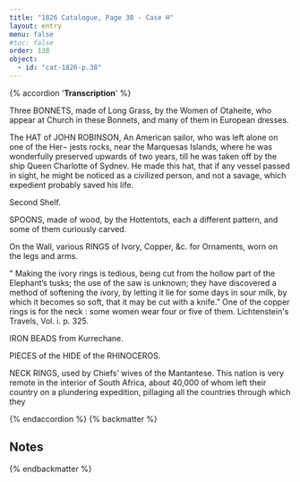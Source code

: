```yaml
---
title: "1826 Catalogue, Page 38 - Case H"
layout: entry
menu: false
#toc: false
order: 138
object:
  - id: "cat-1826-p.38"
---
```

{% accordion '**Transcription**' %}

Three BONNETS, made of Long Grass, by the Women of
Otaheite, who appear at Church in these Bonnets,
and many of them in European dresses.

The HAT of JOHN ROBINSON,
An American sailor, who was left alone on one of the Her¬
jests rocks, near the Marquesas Islands, where he was
wonderfully preserved upwards of two years, till he
was taken off by the ship Queen Charlotte of Sydnev.
He made this hat, that if any vessel passed in sight, he
might be noticed as a civilized person, and not a savage,
which expedient probably saved his life.


Second Shelf.

SPOONS, made of wood, by the Hottentots, each a different
pattern, and some of them curiously carved.

On the Wall, various RINGS of Ivory, Copper, &c. for
Ornaments, worn on the legs and arms.

" Making the ivory rings is tedious, being cut from the
hollow part of the Elephant’s tusks; the use of the saw is
unknown; they have discovered a method of softening
the ivory, by letting it lie for some days in sour milk, by
which it becomes so soft, that it may be cut with a
knife.” One of the copper rings is for the neck : some
women wear four or five of them.
Lichtenstein's Travels, Vol. i. p. 325.

IRON BEADS from Kurrechane.

PIECES of the HIDE of the RHINOCEROS.

NECK RINGS, used by Chiefs’ wives of the Mantantese.
This nation is very remote in the interior of South Africa,
about 40,000 of whom left their country on a plundering
expedition, pillaging all the countries through which they

{% endaccordion %}
{% backmatter %}

## Notes

[^1]:
[^2]:
[^3]:
[^4]:
[^5]:
[^6]:
[^7]:
[^8]:
[^9]:
[^10]:
[^11]:
[^12]:
[^13]:
[^14]:

{% endbackmatter %}

